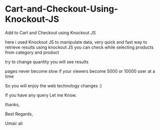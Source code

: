 # Cart-and-Checkout-Using-Knockout-JS
Add to Cart and Checkout using Knockout JS

here i used Knockout JS to manipulate data, very quick and fast way to retrieve results using knockout JS
you can check while selecting products from category and product

try to change quantity you will see results

pages never become slow if your viewers become 5000 or 10000 user at a time

So you will enjoy the web technology changes :)

If you have any query Let me Know.


thanks,

Best Regards,

Umair ali
